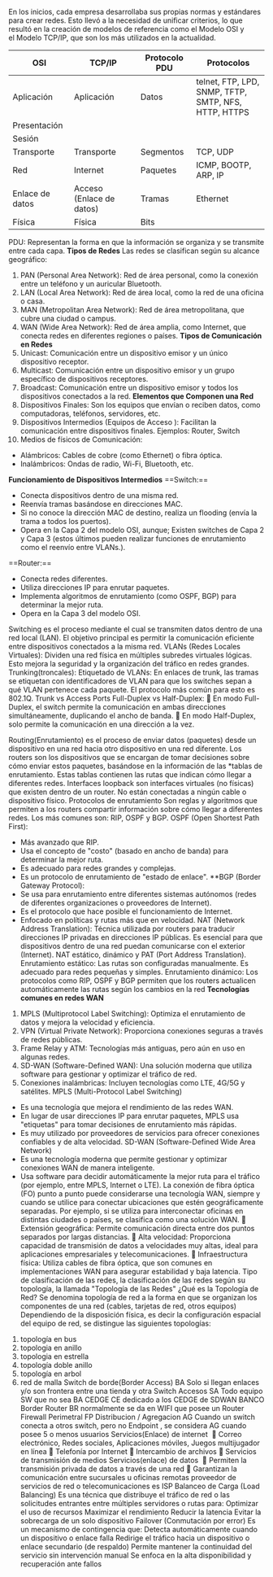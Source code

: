 En los inicios, cada empresa desarrollaba sus propias normas y estándares para crear redes. Esto llevó a la necesidad de
unificar criterios, lo que resultó en la creación de modelos de referencia como el Modelo OSI y el Modelo TCP/IP, que son
los más utilizados en la actualidad.

| OSI             | TCP/IP                   | Protocolo PDU | Protocolos                                              |
| --------------- | ------------------------ | ------------- | ------------------------------------------------------- |
| Aplicación      | Aplicación               | Datos         | telnet, FTP, LPD, SNMP, TFTP,<br>SMTP, NFS, HTTP, HTTPS |
| Presentación    |                          |               |                                                         |
| Sesión          |                          |               |                                                         |
| Transporte      | Transporte               | Segmentos     | TCP, UDP                                                |
| Red             | Internet                 | Paquetes      | ICMP, BOOTP, ARP, IP                                    |
| Enlace de datos | Acceso (Enlace de datos) | Tramas        | Ethernet                                                |
| Física          | Física                   | Bits          |                                                         |
PDU: Representan la forma en que la información se organiza y se transmite entre cada capa.
**Tipos de Redes**
Las redes se clasifican según su alcance geográfico:
1. PAN (Personal Area Network): Red de área personal, como la conexión entre un teléfono y un auricular Bluetooth.
2. LAN (Local Area Network): Red de área local, como la red de una oficina o casa.
3. MAN (Metropolitan Area Network): Red de área metropolitana, que cubre una ciudad o campus.
4. WAN (Wide Area Network): Red de área amplia, como Internet, que conecta redes en diferentes regiones o países.
**Tipos de Comunicación en Redes**
5. Unicast: Comunicación entre un dispositivo emisor y un único dispositivo receptor.
6. Multicast: Comunicación entre un dispositivo emisor y un grupo específico de dispositivos receptores.
7. Broadcast: Comunicación entre un dispositivo emisor y todos los dispositivos conectados a la red.
**Elementos que Componen una Red**
8. Dispositivos Finales: Son los equipos que envían o reciben datos, como computadoras, teléfonos, servidores, etc.
9. Dispositivos Intermedios (Equipos de Acceso ): Facilitan la comunicación entre dispositivos finales. Ejemplos: Router, Switch
10. Medios de físicos de Comunicación:
- Alámbricos: Cables de cobre (como Ethernet) o fibra óptica.
- Inalámbricos: Ondas de radio, Wi-Fi, Bluetooth, etc.

**Funcionamiento de Dispositivos Intermedios**
==Switch:==
- Conecta dispositivos dentro de una misma red.
- Reenvía tramas basándose en direcciones MAC.
- Si no conoce la dirección MAC de destino, realiza un flooding (envía la trama a todos los puertos).
- Opera en la Capa 2 del modelo OSI, aunque; Existen switches de Capa 2 y Capa 3 (estos últimos
pueden realizar funciones de enrutamiento como el reenvío entre VLANs.).

==Router:==
- Conecta redes diferentes.
- Utiliza direcciones IP para enrutar paquetes.
- Implementa algoritmos de enrutamiento (como OSPF, BGP) para determinar la mejor ruta.
- Opera en la Capa 3 del modelo OSI.

Switching es el proceso mediante el cual se transmiten datos dentro de una red local (LAN). El objetivo principal es permitir
la comunicación eficiente entre dispositivos conectados a la misma red.
VLANs (Redes Locales Virtuales): Dividen una red física en múltiples subredes virtuales lógicas. Esto mejora la seguridad y
la organización del tráfico en redes grandes.
Trunking(troncales): Etiquetado de VLANs: En enlaces de trunk, las tramas se etiquetan con identificadores de VLAN para
que los switches sepan a qué VLAN pertenece cada paquete. El protocolo más común para esto es 802.1Q.
Trunk vs Access Ports
Full-Duplex vs Half-Duplex:
 En modo Full-Duplex, el switch permite la comunicación en ambas direcciones simultáneamente, duplicando el
ancho de banda.
 En modo Half-Duplex, solo permite la comunicación en una dirección a la vez.

Routing(Enrutamiento) es el proceso de enviar datos (paquetes) desde un dispositivo en una red hacia otro dispositivo en una red diferente. Los routers son los dispositivos que se encargan de tomar decisiones sobre cómo enviar estos paquetes, basándose en la información de las *tablas de enrutamiento. Estas tablas contienen las rutas que indican cómo llegar a diferentes redes.
Interfaces loopback son interfaces virtuales (no físicas) que existen dentro de un router. No están conectadas a ningún cable o dispositivo físico.
Protocolos de enrutamiento Son reglas y algoritmos que permiten a los routers compartir información sobre cómo llegar a diferentes redes. Los más comunes son: RIP, OSPF y BGP.
OSPF (Open Shortest Path First):
- Más avanzado que RIP.
- Usa el concepto de &quot;costo&quot; (basado en ancho de banda) para determinar la mejor ruta.
- Es adecuado para redes grandes y complejas.
- Es un protocolo de enrutamiento de &quot;estado de enlace&quot;.
**BGP (Border Gateway Protocol):
- Se usa para enrutamiento entre diferentes sistemas autónomos (redes de diferentes organizaciones o proveedores de Internet).
- Es el protocolo que hace posible el funcionamiento de Internet.
- Enfocado en políticas y rutas más que en velocidad.
NAT (Network Address Translation):
Técnica utilizada por routers para traducir direcciones IP privadas en direcciones IP públicas. Es esencial para que dispositivos dentro de una red puedan comunicarse con el exterior (Internet).
NAT estático, dinámico y PAT (Port Address Translation).
Enrutamiento estático: Las rutas son configuradas manualmente. Es adecuado para redes pequeñas y simples.
Enrutamiento dinámico: Los protocolos como RIP, OSPF y BGP permiten que los routers actualicen automáticamente las rutas según los cambios en la red
**Tecnologías comunes en redes WAN**
1. MPLS (Multiprotocol Label Switching): Optimiza el enrutamiento de datos y mejora la velocidad y eficiencia.
2. VPN (Virtual Private Network): Proporciona conexiones seguras a través de redes públicas.
3. Frame Relay y ATM: Tecnologías más antiguas, pero aún en uso en algunas redes.
4. SD-WAN (Software-Defined WAN): Una solución moderna que utiliza software para gestionar y optimizar el tráfico de red.
5. Conexiones inalámbricas: Incluyen tecnologías como LTE, 4G/5G y satélites.
MPLS (Multi-Protocol Label Switching)
- Es una tecnología que mejora el rendimiento de las redes WAN.
- En lugar de usar direcciones IP para enrutar paquetes, MPLS usa &quot;etiquetas&quot; para tomar decisiones de enrutamiento más
rápidas.
- Es muy utilizado por proveedores de servicios para ofrecer conexiones confiables y de alta velocidad.
SD-WAN (Software-Defined Wide Area Network)
- Es una tecnología moderna que permite gestionar y optimizar conexiones WAN de manera inteligente.
- Usa software para decidir automáticamente la mejor ruta para el tráfico (por ejemplo, entre MPLS, Internet o LTE).
La conexión de fibra óptica (FO) punto a punto puede considerarse una tecnología WAN, siempre y cuando se utilice para conectar ubicaciones que estén geográficamente separadas. Por ejemplo, si se utiliza para interconectar oficinas en distintas ciudades o países, se clasifica como una solución WAN.
 Extensión geográfica: Permite comunicación directa entre dos puntos separados por largas distancias.
 Alta velocidad: Proporciona capacidad de transmisión de datos a velocidades muy altas, ideal para aplicaciones
empresariales y telecomunicaciones.
 Infraestructura física: Utiliza cables de fibra óptica, que son comunes en implementaciones WAN para asegurar
estabilidad y baja latencia.
Tipo de clasificación de las redes, la clasificación de las redes según su topología, la llamada &quot;Topología de las Redes&quot;
¿Qué es la Topología de Red?
Se denomina topología de red a la forma en que se organizan los componentes de una red (cables, tarjetas de red, otros
equipos) Dependiendo de la disposición física, es decir la configuración espacial del equipo de red, se distingue las
siguientes topologías:
1) topología en bus
2) topologia en anillo
3) topologia en estrella
4) topología doble anillo
5) topología en arbol
6) red de malla
Switch de borde(Border Access) BA Solo si llegan enlaces y/o son frontera entre una tienda y otra
Switch Accesos SA Todo equipo SW que no sea BA
CEDGE CE dedicado a los CEDGE de SDWAN BANCO
Border Router BR normalmente se da en WIFI que posee un Router
Firewall Perimetral FP
Distribucion / Agregacion AG Cuando un switch conecta a otros switch, pero no Endpoint , se considera
AG cuando posee 5 o menos usuarios
Servicios(Enlace) de internet 
 Correo electrónico, Redes sociales, Aplicaciones móviles, Juegos multijugador en línea
 Telefonía por Internet
 Intercambio de archivos
 Servicios de transmisión de medios
Servicios(enlace) de datos 
 Permiten la transmisión privada de datos a través de una red
 Garantizan la comunicación entre sucursales u oficinas remotas
proveedor de servicios de red o telecomunicaciones es ISP
Balanceo de Carga (Load Balancing)
Es una técnica que distribuye el tráfico de red o las solicitudes entrantes entre múltiples servidores o rutas para:
Optimizar el uso de recursos
Maximizar el rendimiento
Reducir la latencia
Evitar la sobrecarga de un solo dispositivo
Failover (Conmutación por error)
Es un mecanismo de contingencia que:
Detecta automáticamente cuando un dispositivo o enlace falla
Redirige el tráfico hacia un dispositivo o enlace secundario (de respaldo)
Permite mantener la continuidad del servicio sin intervención manual
Se enfoca en la alta disponibilidad y recuperación ante fallos
